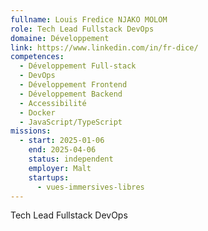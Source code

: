 ```yaml
---
fullname: Louis Fredice NJAKO MOLOM
role: Tech Lead Fullstack DevOps
domaine: Développement
link: https://www.linkedin.com/in/fr-dice/
competences:
  - Développement Full-stack
  - DevOps
  - Développement Frontend
  - Développement Backend
  - Accessibilité
  - Docker
  - JavaScript/TypeScript
missions:
  - start: 2025-01-06
    end: 2025-04-06
    status: independent
    employer: Malt
    startups:
      - vues-immersives-libres
---
```

Tech Lead Fullstack DevOps